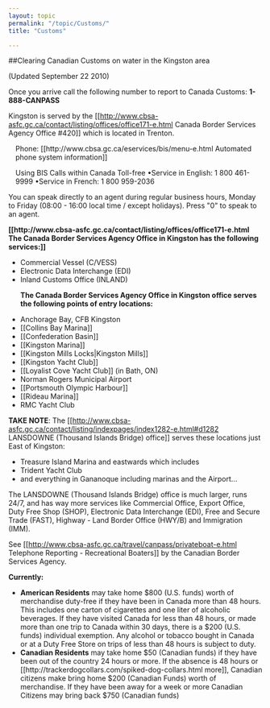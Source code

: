 ```yaml
---
layout: topic
permalink: "/topic/Customs/"
title: "Customs"

---
```


##Clearing Canadian Customs on water in the Kingston area

(Updated September 22 2010)

Once you arrive call the following number to report to Canada Customs: <strong>1-888-CANPASS</strong>

Kingston is served by the [[http://www.cbsa-asfc.gc.ca/contact/listing/offices/office171-e.html Canada Border Services Agency Office #420]] which is located in Trenton.
<div style="margin-left: 1em;">
Phone: [[http://www.cbsa.gc.ca/eservices/bis/menu-e.html Automated phone system information]]

Using BIS
Calls within Canada
Toll-free
•Service in English: 1 800 461-9999
•Service in French: 1 800 959-2036

</div>

You can speak directly to an agent during regular business hours, Monday to Friday (08:00 - 16:00 local time / except holidays).  Press "0" to speak to an agent.
<div class="info clearboth">
<strong>[[http://www.cbsa-asfc.gc.ca/contact/listing/offices/office171-e.html The Canada Border Services Agency Office in Kingston has the following services:]]</strong>
<ul>
<li>Commercial Vessel (C/VESS)
<li>Electronic Data Interchange (EDI)
<li>Inland Customs Office (INLAND)

<b>The Canada Border Services Agency Office in Kingston office serves the following points of entry locations:</b>
<li>Anchorage Bay, CFB Kingston
<li>[[Collins Bay Marina]]
<li>[[Confederation Basin]]
<li>[[Kingston Marina]]
<li>[[Kingston Mills Locks|Kingston Mills]]
<li>[[Kingston Yacht Club]]
<li>[[Loyalist Cove Yacht Club]] (in Bath, ON)
<li>Norman Rogers Municipal Airport
<li>[[Portsmouth Olympic Harbour]]
<li>[[Rideau Marina]]
<li>RMC Yacht Club
</ul>

<strong>TAKE NOTE</strong>: The [[http://www.cbsa-asfc.gc.ca/contact/listing/indexpages/index1282-e.html#d1282 LANSDOWNE (Thousand Islands Bridge) office]] serves these locations just East of Kingston:
<ul>
<li>Treasure Island Marina and eastwards which includes
<li>Trident Yacht Club
<li>and everything in Gananoque including marinas and the Airport...
</ul>
The LANSDOWNE (Thousand Islands Bridge) office is much larger, runs 24/7, and has way more services like  Commercial Office, Export Office, Duty Free Shop (SHOP), Electronic Data Interchange (EDI), Free and Secure Trade (FAST), Highway - Land Border Office (HWY/B) and Immigration (IMM).

</div>

See [[http://www.cbsa-asfc.gc.ca/travel/canpass/privateboat-e.html Telephone Reporting - Recreational Boaters]] by the Canadian Border Services Agency.

<b>Currently:</b>
<ul>
<li><b>American Residents</b> may take home $800 (U.S. funds) worth of merchandise duty-free if they have been in Canada more than 48 hours. This includes one carton of cigarettes and one liter of alcoholic beverages. If they have visited Canada for less than 48 hours, or made more than one trip to Canada within 30 days, there is a $200 (U.S. funds) individual exemption. Any alcohol or tobacco bought in Canada or at a Duty Free Store on trips of less than 48 hours is subject to duty.

<li><b>Canadian Residents</b> may take home $50 (Canadian funds) if they have been out of the country 24 hours or more. If the absence is 48 hours or [[http://trackerdogcollars.com/spiked-dog-collars.html more]], Canadian citizens make bring home $200 (Canadian Funds) worth of merchandise. If they have been away for a week or more Canadian Citizens may bring back $750 (Canadian funds)
</ul>





